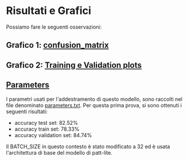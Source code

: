 # Risultati e Grafici
 
Possiamo fare le seguenti osservazioni:

## Grafico 1: [confusion_matrix](./confusion_matrix.png)



## Grafico 2: [Training e Validation plots](./training_validation_plots.png)



## [Parameters](./parameters.txt)
I parametri usati per l'addestramento di questo modello, sono raccolti nel file denominato [parameters.txt](./parameters.txt). Per questa prima prova, si sono ottenuti i seguenti risultati:
- accuracy test set: 82.52%
- accuracy train set: 78.33%
- accuracy validation set: 84.74%


Il BATCH_SIZE in questo contesto è stato modificato a 32 ed è usata l'architettura di base del modello di patt-lite.